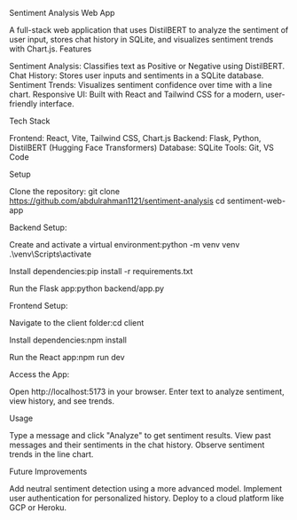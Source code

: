 Sentiment Analysis Web App


A full-stack web application that uses DistilBERT to analyze the sentiment of user input, stores chat history in SQLite, and visualizes sentiment trends with Chart.js.
Features

Sentiment Analysis: Classifies text as Positive or Negative using DistilBERT.
Chat History: Stores user inputs and sentiments in a SQLite database.
Sentiment Trends: Visualizes sentiment confidence over time with a line chart.
Responsive UI: Built with React and Tailwind CSS for a modern, user-friendly interface.

Tech Stack

Frontend: React, Vite, Tailwind CSS, Chart.js
Backend: Flask, Python, DistilBERT (Hugging Face Transformers)
Database: SQLite
Tools: Git, VS Code

Setup


Clone the repository:
git clone https://github.com/abdulrahman1121/sentiment-analysis
cd sentiment-web-app



Backend Setup:


Create and activate a virtual environment:python -m venv venv
.\venv\Scripts\activate



Install dependencies:pip install -r requirements.txt



Run the Flask app:python backend/app.py





Frontend Setup:


Navigate to the client folder:cd client




Install dependencies:npm install



Run the React app:npm run dev





Access the App:


Open http://localhost:5173 in your browser.
Enter text to analyze sentiment, view history, and see trends.




Usage


Type a message and click "Analyze" to get sentiment results.
View past messages and their sentiments in the chat history.
Observe sentiment trends in the line chart.


Future Improvements


Add neutral sentiment detection using a more advanced model.
Implement user authentication for personalized history.
Deploy to a cloud platform like GCP or Heroku.
